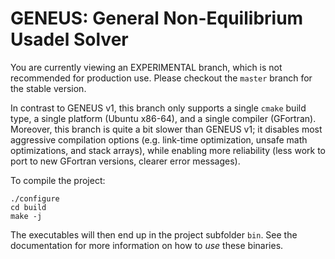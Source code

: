# GENEUS: General Non-Equilibrium Usadel Solver

You are currently viewing an EXPERIMENTAL branch, which is not recommended for
production use. Please checkout the `master` branch for the stable version.

In contrast to GENEUS v1, this branch only supports a single `cmake` build
type, a single platform (Ubuntu x86-64), and a single compiler (GFortran).
Moreover, this branch is quite a bit slower than GENEUS v1; it disables
most aggressive compilation options (e.g. link-time optimization, unsafe
math optimizations, and stack arrays), while enabling more reliability
(less work to port to new GFortran versions, clearer error messages).

To compile the project:

	./configure
	cd build
	make -j

The executables will then end up in the project subfolder `bin`. See
the documentation for more information on how to *use* these binaries.
